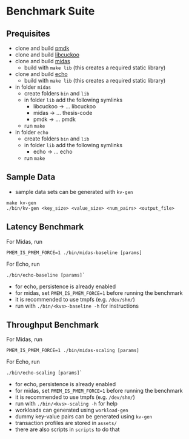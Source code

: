 # Benchmark Suite

## Prequisites

* clone and build [pmdk](https://github.com/pmem/pmdk)
* clone and build [libcuckoo](https://github.com/efficient/libcuckoo)
* clone and build [midas](https://git.informatik.tu-cottbus.de/lorenjac/thesis-code)
    * build with `make lib` (this creates a required static library)
* clone and build [echo](https://github.com/snalli/echo)
    * build with `make lib` (this creates a required static library)
* in folder `midas`
    * create folders `bin` and `lib`
    * in folder `lib` add the following symlinks
        * libcuckoo -> ... libcuckoo
        * midas -> ... thesis-code
        * pmdk -> ... pmdk
    * run `make`
* in folder `echo`
    * create folders `bin` and `lib`
    * in folder `lib` add the following symlinks
        * echo -> ... echo
    * run `make`

## Sample Data

* sample data sets can be generated with `kv-gen`

```
make kv-gen
./bin/kv-gen <key_size> <value_size> <num_pairs> <output_file>
```

## Latency Benchmark

For Midas, run

```
PMEM_IS_PMEM_FORCE=1 ./bin/midas-baseline [params]
```

For Echo, run

```
./bin/echo-baseline [params]`
```

* for echo, persistence is already enabled
* for midas, set `PMEM_IS_PMEM_FORCE=1` before running the benchmark
* it is recommended to use tmpfs (e.g. `/dev/shm/`)
* run with `./bin/<kvs>-baseline -h` for instructions

## Throughput Benchmark

For Midas, run

```
PMEM_IS_PMEM_FORCE=1 ./bin/midas-scaling [params]
```

For Echo, run

```
./bin/echo-scaling [params]`
```

* for echo, persistence is already enabled
* for midas, set `PMEM_IS_PMEM_FORCE=1` before running the benchmark
* it is recommended to use tmpfs (e.g. `/dev/shm/`)
* run with `./bin/<kvs>-scaling -h` for help
* workloads can generated using `workload-gen`
* dummy key-value pairs can be generated using `kv-gen`
* transaction profiles are stored in `assets/`
* there are also scripts in `scripts` to do that
